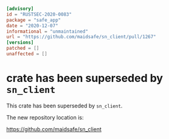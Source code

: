 ```toml
[advisory]
id = "RUSTSEC-2020-0083"
package = "safe_app"
date = "2020-12-07"
informational = "unmaintained"
url = "https://github.com/maidsafe/sn_client/pull/1267"
[versions]
patched = []
unaffected = []
```

# crate has been superseded by `sn_client`

This crate has been superseded by `sn_client`.

The new repository location is:

<https://github.com/maidsafe/sn_client>
